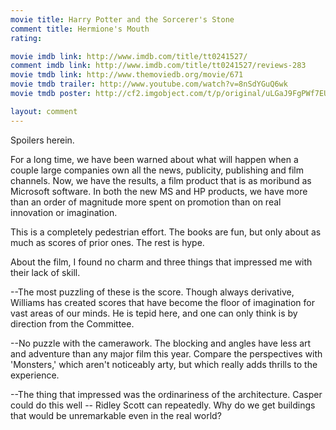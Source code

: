 ```yaml
---
movie title: Harry Potter and the Sorcerer's Stone
comment title: Hermione's Mouth
rating: 

movie imdb link: http://www.imdb.com/title/tt0241527/
comment imdb link: http://www.imdb.com/title/tt0241527/reviews-283
movie tmdb link: http://www.themoviedb.org/movie/671
movie tmdb trailer: http://www.youtube.com/watch?v=8nSdYGuQ6wk
movie tmdb poster: http://cf2.imgobject.com/t/p/original/uLGaJ9FgPWf7EUgwjp9RTmHemw8.jpg

layout: comment
---
```


Spoilers herein.

For a long time, we have been warned about what will happen when a couple large companies own all the news, publicity, publishing and film channels. Now, we have the results, a film product that is as moribund as Microsoft software. In both the new MS and HP products, we have more than an order of magnitude more spent on promotion than on real innovation or imagination.

This is a completely pedestrian effort. The books are fun, but only about as much as scores of prior ones. The rest is hype.

About the film, I found no charm and three things that impressed me with their lack of skill.

--The most puzzling of these is the score. Though always derivative, Williams has created scores that have become the floor of imagination for vast areas of our minds. He is tepid here, and one can only think is by direction from the Committee.

--No puzzle with the camerawork. The blocking and angles have less art and adventure than any major film this year. Compare the perspectives with 'Monsters,' which aren't noticeably arty, but which really adds thrills to the experience.

--The thing that impressed was the ordinariness of the architecture. Casper could do this well -- Ridley Scott can repeatedly. Why do we get buildings that would be unremarkable even in the real world?